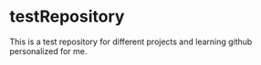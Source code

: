 # testRepository
This is a test repository for different projects and learning github personalized for me. 
